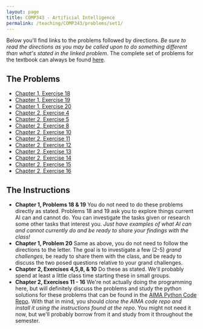 ```yaml
---
layout: page
title: COMP343 - Artificial Intelligence
permalink: /teaching/COMP343/problems/set1/
---
```



Below you'll find links to the problems followed by directions.
*Be sure to read the directions as you may be called upon to
do something different than what's stated in the linked problem*.  The complete
set of problems for the textbook can always be found [here](https://aimacode.github.io/aima-exercises/).

## The Problems

* [Chapter 1, Exercise 18](https://aimacode.github.io/aima-exercises/intro-exercises/ex_18/)
* [Chapter 1, Exercise 19](https://aimacode.github.io/aima-exercises/intro-exercises/ex_19/)
* [Chapter 1, Exercise 20](https://aimacode.github.io/aima-exercises/intro-exercises/ex_20/)
* [Chapter 2, Exercise 4](https://aimacode.github.io/aima-exercises/agents-exercises/ex_4/)
* [Chapter 2, Exercise 5](https://aimacode.github.io/aima-exercises/agents-exercises/ex_5/)
* [Chapter 2, Exercise 8](https://aimacode.github.io/aima-exercises/agents-exercises/ex_8/)
* [Chapter 2, Exercise 10](https://aimacode.github.io/aima-exercises/agents-exercises/ex_10/)
* [Chapter 2, Exercise 11](https://aimacode.github.io/aima-exercises/agents-exercises/ex_11/)
* [Chapter 2, Exercise 12](https://aimacode.github.io/aima-exercises/agents-exercises/ex_12/)
* [Chapter 2, Exercise 13](https://aimacode.github.io/aima-exercises/agents-exercises/ex_13/)
* [Chapter 2, Exercise 14](https://aimacode.github.io/aima-exercises/agents-exercises/ex_14/)
* [Chapter 2, Exercise 15](https://aimacode.github.io/aima-exercises/agents-exercises/ex_15/)
* [Chapter 2, Exercise 16](https://aimacode.github.io/aima-exercises/agents-exercises/ex_16/)

## The Instructions

* **Chapter 1, Problems 18 & 19**  You do not need to do these problems directly as stated. Problems 18 and 19 ask you to explore things current AI can and cannot do.  You can investigate the tasks given or research some other tasks that interest you. *Just have examples of what AI can and cannot currently do and be ready to share your findings with the class!*
* **Chapter 1, Problem 20** Same as above, you do not need to follow the directions to the letter. The goal is to investigate a few (2-5) *grand challenges*, be ready to share them with the class, and be ready to discuss the two posed questions relative to your grand challenges.
* **Chapter 2, Exercises 4,5,8, & 10** Do these as stated. We'll probably spend at least a little class time starting these in small groups.
* **Chapter 2, Exercises 11 - 16** We're not actually doing the programming here, but will definitely discuss the problems and study the python solutions for these problems that can be found in the [AIMA Python Code Repo](https://github.com/aimacode/aima-python). With that in mind, you should *clone the AIMA code repo and install it using the instructions found at the repo*.  You might not need it now, but we'll probably borrow from it and study from it throughout the semester.
